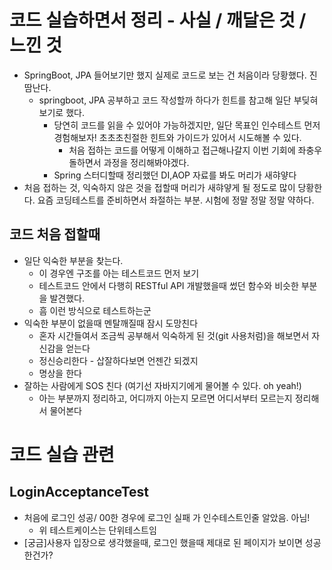 # 코드 실습하면서 정리 - 사실 / 깨달은 것 / 느낀 것
- SpringBoot, JPA 들어보기만 했지 실제로 코드로 보는 건 처음이라 당황했다. 진땀난다.
  - springboot, JPA 공부하고 코드 작성할까 하다가 힌트를 참고해 일단 부딪혀보기로 했다.
    - 당연히 코드를 읽을 수 있어야 가능하겠지만, 일단 목표인 인수테스트 먼저 경험해보자! 초초초친절한 힌트와 가이드가 있어서 시도해볼 수 있다.
      - 처음 접하는 코드를 어떻게 이해하고 접근해나갈지 이번 기회에 좌충우돌하면서 과정을 정리해봐야겠다.
    - Spring 스터디할때 정리했던 DI,AOP 자료를 봐도 머리가 새햐얗다
- 처음 접하는 것, 익숙하지 않은 것을 접할때 머리가 새햐얗게 될 정도로 많이 당황한다. 요즘 코딩테스트를 준비하면서 좌절하는 부분. 시험에 정말 정말 정말 약하다.

## 코드 처음 접할때
- 일단 익숙한 부분을 찾는다.
  - 이 경우엔 구조를 아는 테스트코드 먼저 보기
  - 테스트코드 안에서 다행히 RESTful API 개발했을때 썼던 함수와 비슷한 부분을 발견했다.
  - 흠 이런 방식으로 테스트하는군
- 익숙한 부분이 없을때 멘탈깨질때 잠시 도망친다
  - 혼자 시간들여서 조금씩 공부해서 익숙하게 된 것(git 사용처럼)을 해보면서 자신감을 얻는다
  - 정신승리한다 - 삽잘하다보면 언젠간 되겠지
  - 명상을 한다
- 잘하는 사람에게 SOS 친다 (여기선 자바지기에게 물어볼 수 있다. oh yeah!)
  - 아는 부분까지 정리하고, 어디까지 아는지 모르면 어디서부터 모르는지 정리해서 물어본다

# 코드 실습 관련
##  LoginAcceptanceTest 
- 처음에 로그인 성공/ 00한 경우에 로그인 실패 가 인수테스트인줄 알았음. 아님!
  - 위 테스트케이스는 단위테스트임
- [궁금]사용자 입장으로 생각했을때, 로그인 했을때 제대로 된 페이지가 보이면 성공한건가?